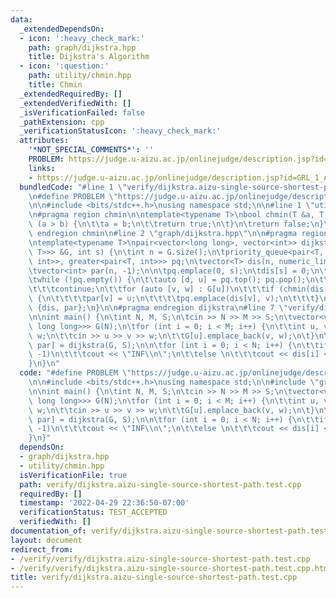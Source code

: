 ```yaml
---
data:
  _extendedDependsOn:
  - icon: ':heavy_check_mark:'
    path: graph/dijkstra.hpp
    title: Dijkstra's Algorithm
  - icon: ':question:'
    path: utility/chmin.hpp
    title: Chmin
  _extendedRequiredBy: []
  _extendedVerifiedWith: []
  _isVerificationFailed: false
  _pathExtension: cpp
  _verificationStatusIcon: ':heavy_check_mark:'
  attributes:
    '*NOT_SPECIAL_COMMENTS*': ''
    PROBLEM: https://judge.u-aizu.ac.jp/onlinejudge/description.jsp?id=GRL_1_A
    links:
    - https://judge.u-aizu.ac.jp/onlinejudge/description.jsp?id=GRL_1_A
  bundledCode: "#line 1 \"verify/dijkstra.aizu-single-source-shortest-path.test.cpp\"\
    \n#define PROBLEM \"https://judge.u-aizu.ac.jp/onlinejudge/description.jsp?id=GRL_1_A\"\
    \n\n#include <bits/stdc++.h>\nusing namespace std;\n\n#line 1 \"utility/chmin.hpp\"\
    \n#pragma region chmin\n\ntemplate<typename T>\nbool chmin(T &a, T b) {\n\tif\
    \ (a > b) {\n\t\ta = b;\n\t\treturn true;\n\t}\n\treturn false;\n}\n\n#pragma\
    \ endregion chmin\n#line 2 \"graph/dijkstra.hpp\"\n\n#pragma region dijkstra\n\
    \ntemplate<typename T>\npair<vector<long long>, vector<int>> dijkstra(const vector<vector<pair<int,\
    \ T>>> &G, int s) {\n\tint n = G.size();\n\tpriority_queue<pair<T, int>, vector<pair<T,\
    \ int>>, greater<pair<T, int>>> pq;\n\tvector<T> dis(n, numeric_limits<T>::max());\n\
    \tvector<int> par(n, -1);\n\n\tpq.emplace(0, s);\n\tdis[s] = 0;\n\tpar[s] = s;\n\
    \twhile (!pq.empty()) {\n\t\tauto [d, u] = pq.top(); pq.pop();\n\t\tif (d != dis[u])\n\
    \t\t\tcontinue;\n\t\tfor (auto [v, w] : G[u])\n\t\t\tif (chmin(dis[v], d + w))\
    \ {\n\t\t\t\tpar[v] = u;\n\t\t\t\tpq.emplace(dis[v], v);\n\t\t\t}\n\t}\n\treturn\
    \ {dis, par};\n}\n\n#pragma endregion dijkstra\n#line 7 \"verify/dijkstra.aizu-single-source-shortest-path.test.cpp\"\
    \n\nint main() {\n\tint N, M, S;\n\tcin >> N >> M >> S;\n\tvector<vector<pair<int,\
    \ long long>>> G(N);\n\tfor (int i = 0; i < M; i++) {\n\t\tint u, v; long long\
    \ w;\n\t\tcin >> u >> v >> w;\n\t\tG[u].emplace_back(v, w);\n\t}\n\t\n\tauto [dis,\
    \ par] = dijkstra(G, S);\n\n\tfor (int i = 0; i < N; i++) {\n\t\tif (par[i] ==\
    \ -1)\n\t\t\tcout << \"INF\\n\";\n\t\telse \n\t\t\tcout << dis[i] << '\\n';\n\t\
    }\n}\n"
  code: "#define PROBLEM \"https://judge.u-aizu.ac.jp/onlinejudge/description.jsp?id=GRL_1_A\"\
    \n\n#include <bits/stdc++.h>\nusing namespace std;\n\n#include \"graph/dijkstra.hpp\"\
    \n\nint main() {\n\tint N, M, S;\n\tcin >> N >> M >> S;\n\tvector<vector<pair<int,\
    \ long long>>> G(N);\n\tfor (int i = 0; i < M; i++) {\n\t\tint u, v; long long\
    \ w;\n\t\tcin >> u >> v >> w;\n\t\tG[u].emplace_back(v, w);\n\t}\n\t\n\tauto [dis,\
    \ par] = dijkstra(G, S);\n\n\tfor (int i = 0; i < N; i++) {\n\t\tif (par[i] ==\
    \ -1)\n\t\t\tcout << \"INF\\n\";\n\t\telse \n\t\t\tcout << dis[i] << '\\n';\n\t\
    }\n}"
  dependsOn:
  - graph/dijkstra.hpp
  - utility/chmin.hpp
  isVerificationFile: true
  path: verify/dijkstra.aizu-single-source-shortest-path.test.cpp
  requiredBy: []
  timestamp: '2022-04-29 22:36:50-07:00'
  verificationStatus: TEST_ACCEPTED
  verifiedWith: []
documentation_of: verify/dijkstra.aizu-single-source-shortest-path.test.cpp
layout: document
redirect_from:
- /verify/verify/dijkstra.aizu-single-source-shortest-path.test.cpp
- /verify/verify/dijkstra.aizu-single-source-shortest-path.test.cpp.html
title: verify/dijkstra.aizu-single-source-shortest-path.test.cpp
---
```

